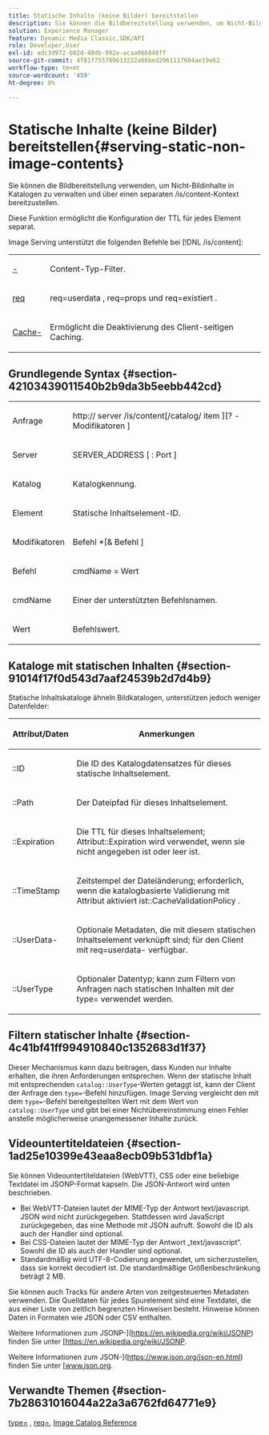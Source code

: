 ```yaml
---
title: Statische Inhalte (keine Bilder) bereitstellen
description: Sie können die Bildbereitstellung verwenden, um Nicht-Bildinhalte in Katalogen zu verwalten und über einen separaten /is/content-Kontext bereitzustellen.
solution: Experience Manager
feature: Dynamic Media Classic,SDK/API
role: Developer,User
exl-id: adc3d972-b02d-40db-992e-acaa06b848ff
source-git-commit: 4f81f755789613222a66bed2961117604ae19e62
workflow-type: tm+mt
source-wordcount: '459'
ht-degree: 0%

---
```


# Statische Inhalte (keine Bilder) bereitstellen{#serving-static-non-image-contents}

Sie können die Bildbereitstellung verwenden, um Nicht-Bildinhalte in Katalogen zu verwalten und über einen separaten /is/content-Kontext bereitzustellen.

Diese Funktion ermöglicht die Konfiguration der TTL für jedes Element separat.

Image Serving unterstützt die folgenden Befehle bei [!DNL /is/content]:

<table id="simpletable_8A3AB1D1D20F4B6CBE86767E94735980"> 
 <tr class="strow"> 
  <td class="stentry"> <p> <a href="../../is-api/http-ref/image-serving-api-ref/c-http-protocol-reference/c-command-reference/r-type.md#reference-89094fd1c50c444eb082cd266769cccb" format="dita" scope="local">-</a> </p> </td> 
  <td class="stentry"> <p>Content-Typ-Filter. </p> </td> 
 </tr> 
 <tr class="strow"> 
  <td class="stentry"> <p> <a href="../../is-api/http-ref/image-serving-api-ref/c-http-protocol-reference/c-command-reference/r-req/r-req.md#reference-907cdb4a97034db7ad94695f25552e76" format="dita" scope="local"> req </a> </p> </td> 
  <td class="stentry"> <p> <span class="codeph"> req=userdata </span>, <span class="codeph"> req=props </span> und <span class="codeph"> req=existiert </span>. </p> </td> 
 </tr> 
 <tr class="strow"> 
  <td class="stentry"> <p> <a href="../../is-api/http-ref/image-serving-api-ref/c-http-protocol-reference/c-command-reference/r-is-http-cache.md#reference-168189bee4ce4d1189d427891f22be2e" format="dita" scope="local"> Cache-</a> </p> </td> 
  <td class="stentry"> <p>Ermöglicht die Deaktivierung des Client-seitigen Caching. </p> </td> 
 </tr> 
</table>

## Grundlegende Syntax {#section-42103439011540b2b9da3b5eebb442cd}

<table id="simpletable_2F039A5BFA2C4E22B014F42ECBCDA0A2"> 
 <tr class="strow"> 
  <td class="stentry"> <p> <span class="codeph"> <span class="varname"> Anfrage </span> </span> </p> </td> 
  <td class="stentry"> <p> <span class="codeph"> <span class="filepath"> http:// <span class="varname"> server </span>/is/content[/catalog/ <span class="varname"> item </span>][? <span class="varname">-Modifikatoren </span>] </span> </span> </p> </td> 
 </tr> 
 <tr class="strow"> 
  <td class="stentry"> <p> <span class="codeph"> <span class="varname"> Server </span> </span> </p> </td> 
  <td class="stentry"> <p> <span class="codeph"> <span class="varname"> SERVER_ADDRESS </span>[ : <span class="varname"> Port </span>] </span> </p> </td> 
 </tr> 
 <tr class="strow"> 
  <td class="stentry"> <p> <span class="codeph"> <span class="varname"> Katalog </span> </span> </p> </td> 
  <td class="stentry"> <p>Katalogkennung. </p> </td> 
 </tr> 
 <tr class="strow"> 
  <td class="stentry"> <p> <span class="codeph"> <span class="varname"> Element </span> </span> </p> </td> 
  <td class="stentry"> <p>Statische Inhaltselement-ID. </p> </td> 
 </tr> 
 <tr class="strow"> 
  <td class="stentry"> <p> <span class="codeph"> <span class="varname"> Modifikatoren </span> </span> </p> </td> 
  <td class="stentry"> <p> <span class="codeph"> <span class="varname"> Befehl </span>*[&amp; <span class="varname"> Befehl </span>] </span> </p> </td> 
 </tr> 
 <tr class="strow"> 
  <td class="stentry"> <p> <span class="codeph"> <span class="varname"> Befehl </span> </span> </p> </td> 
  <td class="stentry"> <p> <span class="codeph"> <span class="varname"> cmdName </span>= <span class="varname"> Wert </span> </span> </p> </td> 
 </tr> 
 <tr class="strow"> 
  <td class="stentry"> <p> <span class="codeph"> <span class="varname"> cmdName </span> </span> </p> </td> 
  <td class="stentry"> <p>Einer der unterstützten Befehlsnamen. </p> </td> 
 </tr> 
 <tr class="strow"> 
  <td class="stentry"> <p> <span class="codeph"> <span class="varname"> Wert </span> </span> </p> </td> 
  <td class="stentry"> <p>Befehlswert. </p> </td> 
 </tr> 
</table>

## Kataloge mit statischen Inhalten {#section-91014f17f0d543d7aaf24539b2d7d4b9}

Statische Inhaltskataloge ähneln Bildkatalogen, unterstützen jedoch weniger Datenfelder:

<table id="table_71A565DF5EC94913AD35CB13B0C7A27D"> 
 <thead> 
  <tr> 
   <th colname="col1" class="entry"> <p>Attribut/Daten </p> </th> 
   <th colname="col2" class="entry"> <p>Anmerkungen </p> </th> 
  </tr> 
 </thead>
 <tbody> 
  <tr> 
   <td colname="col1"> <p> <span class="codeph">::ID </span> </p> </td> 
   <td colname="col2"> <p>Die ID des Katalogdatensatzes für dieses statische Inhaltselement. </p> </td> 
  </tr> 
  <tr> 
   <td colname="col1"> <p> <span class="codeph">::Path </span> </p> </td> 
   <td colname="col2"> <p>Der Dateipfad für dieses Inhaltselement. </p> </td> 
  </tr> 
  <tr> 
   <td colname="col1"> <p> <span class="codeph">::Expiration </span> </p> </td> 
   <td colname="col2"> <p>Die TTL für dieses Inhaltselement; <span class="codeph"> Attribut::Expiration </span> wird verwendet, wenn sie nicht angegeben ist oder leer ist. </p> </td> 
  </tr> 
  <tr> 
   <td colname="col1"> <p> <span class="codeph">::TimeStamp </span> </p> </td> 
   <td colname="col2"> <p>Zeitstempel der Dateiänderung; erforderlich, wenn die katalogbasierte Validierung mit <span class="codeph"> Attribut aktiviert ist::CacheValidationPolicy </span>. </p> </td> 
  </tr> 
  <tr> 
   <td colname="col1"> <p> <span class="codeph">::UserData-</span> </p> </td> 
   <td colname="col2"> <p>Optionale Metadaten, die mit diesem statischen Inhaltselement verknüpft sind; für den Client mit <span class="codeph"> req=userdata-</span> verfügbar. </p> </td> 
  </tr> 
  <tr> 
   <td colname="col1"> <p> <span class="codeph">::UserType </span> </p> </td> 
   <td colname="col2"> <p>Optionaler Datentyp; kann zum Filtern von Anfragen nach statischen Inhalten mit der </span> <span class="codeph"> type= verwendet werden. </p> </td> 
  </tr> 
 </tbody> 
</table>

## Filtern statischer Inhalte {#section-4c41bf41ff994910840c1352683d1f37}

Dieser Mechanismus kann dazu beitragen, dass Kunden nur Inhalte erhalten, die ihren Anforderungen entsprechen. Wenn der statische Inhalt mit entsprechenden `catalog::UserType`-Werten getaggt ist, kann der Client der Anfrage den `type=`-Befehl hinzufügen. Image Serving vergleicht den mit dem `type=`-Befehl bereitgestellten Wert mit dem Wert von `catalog::UserType` und gibt bei einer Nichtübereinstimmung einen Fehler anstelle möglicherweise unangemessener Inhalte zurück.

## Videountertiteldateien {#section-1ad25e10399e43eaa8ecb09b531dbf1a}

Sie können Videountertiteldateien (WebVTT), CSS oder eine beliebige Textdatei im JSONP-Format kapseln. Die JSON-Antwort wird unten beschrieben.

* Bei WebVTT-Dateien lautet der MIME-Typ der Antwort text/javascript. JSON wird nicht zurückgegeben. Stattdessen wird JavaScript zurückgegeben, das eine Methode mit JSON aufruft. Sowohl die ID als auch der Handler sind optional.
* Bei CSS-Dateien lautet der MIME-Typ der Antwort „text/javascript“. Sowohl die ID als auch der Handler sind optional.
* Standardmäßig wird UTF-8-Codierung angewendet, um sicherzustellen, dass sie korrekt decodiert ist. Die standardmäßige Größenbeschränkung beträgt 2 MB.

Sie können auch Tracks für andere Arten von zeitgesteuerten Metadaten verwenden. Die Quelldaten für jedes Spurelement sind eine Textdatei, die aus einer Liste von zeitlich begrenzten Hinweisen besteht. Hinweise können Daten in Formaten wie JSON oder CSV enthalten.

Weitere Informationen zum JSONP-](https://en.wikipedia.org/wiki/JSONP) finden Sie unter [https://en.wikipedia.org/wiki/JSONP.

Weitere Informationen zum JSON-](https://www.json.org/json-en.html) finden Sie unter [www.json.org.

## Verwandte Themen {#section-7b28631016044a22a3a6762fd64771e9}

[type=](../../is-api/http-ref/image-serving-api-ref/c-http-protocol-reference/c-command-reference/r-type.md#reference-89094fd1c50c444eb082cd266769cccb) , [req=](../../is-api/http-ref/image-serving-api-ref/c-http-protocol-reference/c-command-reference/r-req/r-req.md#reference-907cdb4a97034db7ad94695f25552e76), [Image Catalog Reference](../../is-api/image-serving-api-ref/c-image-catalog-reference/c-image-catalog-reference.md#concept-e23d45ea3abe43119d5144e01c14b0b5)
